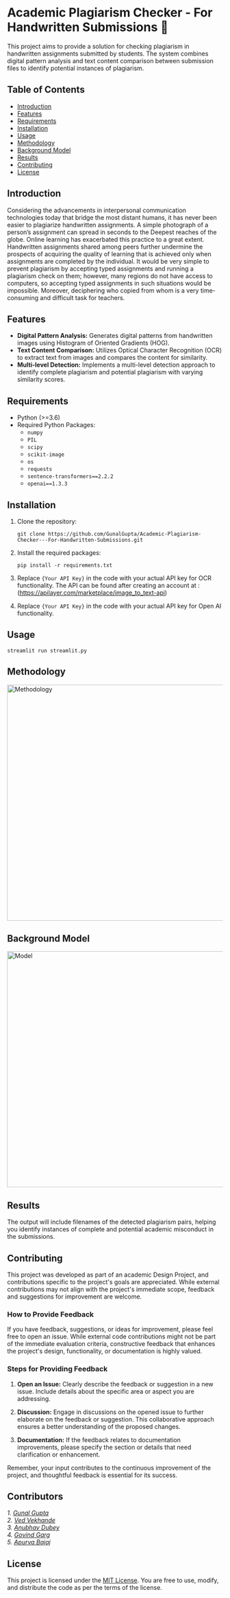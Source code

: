 # Academic Plagiarism Checker - For Handwritten Submissions 📝

This project aims to provide a solution for checking plagiarism in handwritten assignments submitted by students. The system combines digital pattern analysis and text content comparison between submission files to identify potential instances of plagiarism.

## Table of Contents
- [Introduction](#introduction)
- [Features](#features)
- [Requirements](#requirements)
- [Installation](#installation)
- [Usage](#usage)
- [Methodology](#methodology)
- [Background Model](#background-model)
- [Results](#results)
- [Contributing](#contributing)
- [License](#license)

## Introduction

Considering the advancements in interpersonal communication technologies today that bridge the most distant humans, it has never been easier to plagiarize 
handwritten assignments. A simple photograph of a person’s assignment can spread in seconds to the Deepest reaches of the globe. Online learning has exacerbated 
this practice to a great extent. Handwritten assignments shared among peers further undermine the prospects of acquiring the quality of learning that is achieved 
only when assignments are completed by the individual. It would be very simple to prevent plagiarism by accepting typed assignments and running a plagiarism check 
on them; however, many regions do not have access to computers, so accepting typed assignments in such situations would be impossible. Moreover, deciphering who 
copied from whom is a very time-consuming and difficult task for teachers. 

## Features

- **Digital Pattern Analysis:** Generates digital patterns from handwritten images using Histogram of Oriented Gradients (HOG).
- **Text Content Comparison:** Utilizes Optical Character Recognition (OCR) to extract text from images and compares the content for similarity.
- **Multi-level Detection:** Implements a multi-level detection approach to identify complete plagiarism and potential plagiarism with varying similarity scores.

## Requirements

- Python (>=3.6)
- Required Python Packages:
  - `numpy`
  - `PIL`
  - `scipy`
  - `scikit-image`
  - `os`
  - `requests`
  - `sentence-transformers==2.2.2`
  - `openai==1.3.3`

## Installation

1. Clone the repository:

    ```
    git clone https://github.com/GunalGupta/Academic-Plagiarism-Checker---For-Handwritten-Submissions.git
    ```

2. Install the required packages:

    ```
    pip install -r requirements.txt
    ```

3. Replace `{Your API Key}` in the code with your actual API key for OCR functionality. The API can be found after creating an account at : (https://apilayer.com/marketplace/image_to_text-api)

4. Replace `{Your API Key}` in the code with your actual API key for Open AI functionality. 

## Usage

```
streamlit run streamlit.py
```

## Methodology
<img width="550" alt="Methodology" src="https://github.com/GunalGupta/Academic-Plagiarism-Checker---For-Handwritten-Submissions/assets/97979413/eeaa80ac-fcf9-4123-bc45-f9416016042c">

## Background Model
<img width="550" alt="Model" src="https://github.com/GunalGupta/Academic-Plagiarism-Checker---For-Handwritten-Submissions/assets/97979413/4770e0f8-59e2-4c4d-be78-6fa502f10716">

## Results

The output will include filenames of the detected plagiarism pairs, helping you identify instances of complete and potential academic misconduct in the submissions.

## Contributing

This project was developed as part of an academic Design Project, and contributions specific to the project's goals are appreciated. While external contributions may 
not align with the project's immediate scope, feedback and suggestions for improvement are welcome.

### How to Provide Feedback

If you have feedback, suggestions, or ideas for improvement, please feel free to open an issue. While external code contributions might not be part of the immediate 
evaluation criteria, constructive feedback that enhances the project's design, functionality, or documentation is highly valued.

### Steps for Providing Feedback

1. **Open an Issue:** Clearly describe the feedback or suggestion in a new issue. Include details about the specific area or aspect you are addressing.

2. **Discussion:** Engage in discussions on the opened issue to further elaborate on the feedback or suggestion. This collaborative approach ensures a better
understanding of the proposed changes.

3. **Documentation:** If the feedback relates to documentation improvements, please specify the section or details that need clarification or enhancement.

Remember, your input contributes to the continuous improvement of the project, and thoughtful feedback is essential for its success.

## Contributors
*1. [Gunal Gupta](https://github.com/GunalGupta)* <br>
*2. [Ved Vekhande](https://github.com/ved-01)* <br>
*3. [Anubhav Dubey](https://github.com/AnubhavDubey23)* <br>
*4. [Govind Garg](https://github.com/itsggarg)*<br>
*5. [Apurva Bajaj](https://github.com/Bajaj-Apurva)*<br>

## License

This project is licensed under the [MIT License](LICENSE). You are free to use, modify, and distribute the code as per the terms of the license.


